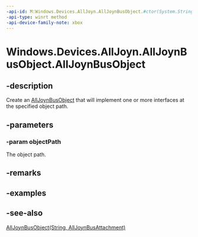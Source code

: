 ```yaml
---
-api-id: M:Windows.Devices.AllJoyn.AllJoynBusObject.#ctor(System.String)
-api-type: winrt method
-api-device-family-note: xbox
---
```


<!-- Method syntax
public AllJoynBusObject(System.String objectPath)
-->

# Windows.Devices.AllJoyn.AllJoynBusObject.AllJoynBusObject

## -description
Create an [AllJoynBusObject](alljoynbusobject.md) that will implement one or more interfaces at the specified object path.

## -parameters
### -param objectPath
The object path.

## -remarks

## -examples

## -see-also
[AllJoynBusObject(String, AllJoynBusAttachment)](alljoynbusobject_alljoynbusobject_172872340.md)